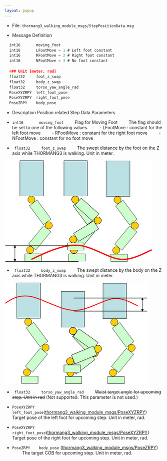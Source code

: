 ```yaml
---
layout: popup
---
```


- File: `thormang3_walking_module_msgs/StepPositionData.msg`

- Message Definition

 ```c
   int16       moving_foot
   int16       LFootMove = 1 # Left foot constant
   int16       RFootMove = 2 # Right foot constant
   int16       NFootMove = 3 # No foot constant

   ### Unit [meter, rad]
   float32     foot_z_swap
   float32     body_z_swap
   float32     torso_yaw_angle_rad
   PoseXYZRPY  left_foot_pose
   PoseXYZRPY  right_foot_pose
   PoseZRPY    body_pose

 ```

- Description
Position related Step Data Parameters
* `int16       moving_foot`
&emsp;&emsp; Flag for Moving Foot
&emsp;&emsp; The flag should be set to one of the following values.
&emsp;&emsp; - LFootMove : constant for the left foot move
&emsp;&emsp; - RFootMove : constant for the right foot move
&emsp;&emsp; - NFootMove : constant for no foot move



* ` float32     foot_z_swap`
&emsp;&emsp; The swept distance by the foot on the Z axis while THORMANG3 is walking. Unit in meter.
&emsp;&emsp;

![foot_z_wap](/assets/images/platform/op3/op3_walking_module_image152.jpg)

* ` float32     body_z_swap`
&emsp;&emsp; The swept distance by the body on the Z axis while THORMANG3 is walking. Unit in meter.
&emsp;&emsp;

![body_z_wap](/assets/images/platform/op3/op3_walking_module_image154.jpg)

* ` float32     torso_yaw_angle_rad`
&emsp;&emsp; ~~Waist target angle for upcoming step. Unit in rad~~ (Not supported. This parameter is not used.)

* `PoseXYZRPY  left_foot_pose`([thormang3_walking_module_msgs/PoseXYZRPY])
&emsp;&emsp; Target pose of the left foot for upcoming step. Unit in meter, rad.

* `PoseXYZRPY  right_foot_pose`([thormang3_walking_module_msgs/PoseXYZRPY])
&emsp;&emsp; Target pose of the right foot for upcoming step. Unit in meter, rad.

* `PoseZRPY    body_pose` ([thormang3_walking_module_msgs/PoseZRPY])
&emsp;&emsp; The target COB for upcoming step. Unit in meter, rad.

[thormang3_walking_module_msgs/PoseXYZRPY]: /docs/en/platform/msgs/PoseXYZRPY_msg/#posexyzrpy_msg
[thormang3_walking_module_msgs/PoseZRPY]: /docs/en/platform/msgs/PoseZRPY_msg/#posezrpy-msg

